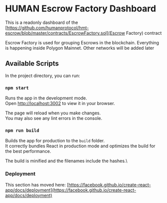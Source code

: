 # HUMAN Escrow Factory Dashboard

This is a readonly dashboard of the [https://github.com/humanprotocol/hmt-escrow/blob/master/contracts/EscrowFactory.sol](Escrow Factory) contract

Escrow Factory is used for grouping Escrows in the blockchain. Everything is happening inside Polygon Mainnet. Other networks will be added later

## Available Scripts

In the project directory, you can run:

### `npm start`

Runs the app in the development mode.\
Open [http://localhost:3002](http://localhost:3002) to view it in your browser.

The page will reload when you make changes.\
You may also see any lint errors in the console.

### `npm run build`

Builds the app for production to the `build` folder.\
It correctly bundles React in production mode and optimizes the build for the best performance.

The build is minified and the filenames include the hashes.\

### Deployment

This section has moved here: [https://facebook.github.io/create-react-app/docs/deployment](https://facebook.github.io/create-react-app/docs/deployment)